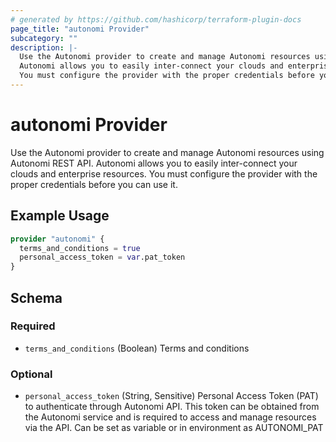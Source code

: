 ```yaml
---
# generated by https://github.com/hashicorp/terraform-plugin-docs
page_title: "autonomi Provider"
subcategory: ""
description: |-
  Use the Autonomi provider to create and manage Autonomi resources using Autonomi REST API.
  Autonomi allows you to easily inter-connect your clouds and enterprise resources.
  You must configure the provider with the proper credentials before you can use it.
---
```


# autonomi Provider

Use the Autonomi provider to create and manage Autonomi resources using Autonomi REST API.
Autonomi allows you to easily inter-connect your clouds and enterprise resources.
You must configure the provider with the proper credentials before you can use it.

## Example Usage

```terraform
provider "autonomi" {
  terms_and_conditions = true
  personal_access_token = var.pat_token
}
```

<!-- schema generated by tfplugindocs -->
## Schema

### Required

- `terms_and_conditions` (Boolean) Terms and conditions

### Optional

- `personal_access_token` (String, Sensitive) Personal Access Token (PAT) to authenticate through Autonomi API. This token can be obtained from the Autonomi service and is required to access and manage resources via the API. Can be set as variable or in environment as AUTONOMI_PAT

